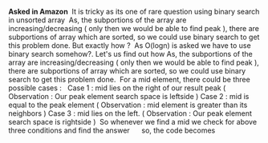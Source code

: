**Asked in Amazon**
​
It is tricky as its one of rare question using binary search in unsorted array
​
As, the subportions of the array are increasing/decreasing ( only then we would be able to find peak ), there are subportions of array which are sorted, so we could use binary search to get this problem done. But exactly how ?
​
As O(logn) is asked we have to use binary search somehow?.
Let's us find out how
As, the subportions of the array are increasing/decreasing ( only then we would be able to find peak ), there are subportions of array which are sorted, so we could use binary search to get this problem done.
​
For a mid element, there could be three possible cases :
​
​
Case 1 : mid lies on the right of our result peak ( Observation : Our peak element search space is leftside )
Case 2 : mid is equal to the peak element ( Observation : mid element is greater than its neighbors )
Case 3 : mid lies on the left. ( Observation : Our peak element search space is rightside )
​
So whenever we find a mid we check for above three conditions and find the answer
​
​
​
​
​
so, the code becomes
